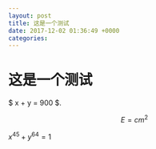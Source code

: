 ```yaml
---
layout: post
title: 这是一个测试
date: 2017-12-02 01:36:49 +0000
categories:
---
```


# 这是一个测试

$ x + y = 900 $. 

$$
\begin{equation}
E =c m^2
\end{equation}
$$

$x^45 + y^64 = 1$
